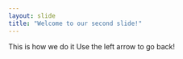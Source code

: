 ```yaml
---
layout: slide
title: "Welcome to our second slide!"
---
```

This is how we do it
Use the left arrow to go back!
